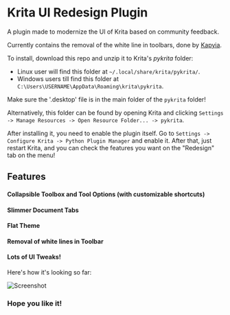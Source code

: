 # Krita UI Redesign Plugin

A plugin made to modernize the UI of Krita based on community feedback.

Currently contains the removal of the white line in toolbars, done by [Kapyia](https://github.com/Kapyia).

To install, download this repo and unzip it to Krita's *pykrita* folder:
+ Linux user will find this folder at `~/.local/share/krita/pykrita/`.
+ Windows users till find this folder at `C:\Users\USERNAME\AppData\Roaming\krita\pykrita`.

Make sure the '.desktop' file is in the main folder of the `pykrita` folder!

Alternatively, this folder can be found by opening Krita and clicking `Settings -> Manage Resources -> Open Resource Folder... -> pykrita`.

After installing it, you need to enable the plugin itself. Go to `Settings -> Configure Krita -> Python Plugin Manager` and enable it. After that, just restart Krita, and you can check the features you want on the "Redesign" tab on the menu! 

## Features 

#### Collapsible Toolbox and Tool Options (with customizable shortcuts)

#### Slimmer Document Tabs 

#### Flat Theme 

#### Removal of white lines in Toolbar

#### Lots of UI Tweaks!

Here's how it's looking so far:

![Screenshot](https://user-images.githubusercontent.com/22790704/101278717-58999300-37b5-11eb-995f-96ac56862ae7.png)

### Hope you like it!
